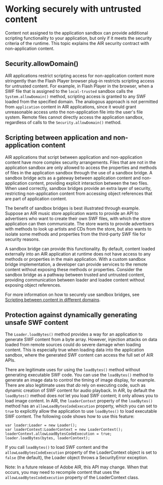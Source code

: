 # Working securely with untrusted content

<div>

Content not assigned to the application sandbox can provide additional scripting
functionality to your application, but only if it meets the security criteria of
the runtime. This topic explains the AIR security contract with non-application
content.

</div>

<div>

## Security.allowDomain()

<div>

AIR applications restrict scripting access for non-application content more
stringently than the Flash Player browser plug-in restricts scripting access for
untrusted content. For example, in Flash Player in the browser, when a SWF file
that is assigned to the `local-trusted` sandbox calls the `System.allowDomain()`
method, scripting access is granted to any SWF loaded from the specified domain.
The analogous approach is not permitted from `application` content in AIR
applications, since it would grant unreasonable access unto the non-application
file into the user's file system. Remote files cannot directly access the
application sandbox, regardless of calls to the `Security.allowDomain()` method.

</div>

</div>

<div>

## Scripting between application and non-application content

<div>

AIR applications that script between application and non-application content
have more complex security arrangements. Files that are not in the application
sandbox are only allowed to access the properties and methods of files in the
application sandbox through the use of a sandbox bridge. A sandbox bridge acts
as a gateway between application content and non-application content, providing
explicit interaction between the two files. When used correctly, sandbox bridges
provide an extra layer of security, restricting non-application content from
accessing object references that are part of application content.

The benefit of sandbox bridges is best illustrated through example. Suppose an
AIR music store application wants to provide an API to advertisers who want to
create their own SWF files, with which the store application can then
communicate. The store wants to provide advertisers with methods to look up
artists and CDs from the store, but also wants to isolate some methods and
properties from the third-party SWF file for security reasons.

A sandbox bridge can provide this functionality. By default, content loaded
externally into an AIR application at runtime does not have access to any
methods or properties in the main application. With a custom sandbox bridge
implementation, a developer can provide services to the remote content without
exposing these methods or properties. Consider the sandbox bridge as a pathway
between trusted and untrusted content, providing communication between loader
and loadee content without exposing object references.

For more information on how to securely use sandbox bridges, see
[Scripting between content in different domains](WS5b3ccc516d4fbf351e63e3d118666ade46-7e5c.html).

</div>

</div>

<div>

## Protection against dynamically generating unsafe SWF content

<div>

The `Loader.loadBytes()` method provides a way for an application to generate
SWF content from a byte array. However, injection attacks on data loaded from
remote sources could do severe damage when loading content. This is especially
true when loading data into the application sandbox, where the generated SWF
content can access the full set of AIR APIs.

There are legitimate uses for using the `loadBytes()` method without generating
executable SWF code. You can use the `loadBytes()` method to generate an image
data to control the timing of image display, for example. There are also
legitimate uses that _do_ rely on executing code, such as dynamic creation of
SWF content for audio playback. In AIR, by default the `loadBytes()` method does
_not_ let you load SWF content; it only allows you to load image content. In
AIR, the `loaderContext` property of the `loadBytes()` method has an
`allowLoadBytesCodeExecution` property, which you can set to `true` to
explicitly allow the application to use `loadBytes()` to load executable SWF
content. The following code shows how to use this feature:

    var loader:Loader = new Loader();
    var loaderContext:LoaderContext = new LoaderContext();
    loaderContext.allowLoadBytesCodeExecution = true;
    loader.loadBytes(bytes, loaderContext);

If you call `loadBytes()` to load SWF content and the
`allowLoadBytesCodeExecution` property of the LoaderContext object is set to
`false` (the default), the Loader object throws a SecurityError exception.

<div>

Note: In a future release of Adobe AIR, this API may change. When that occurs,
you may need to recompile content that uses the `allowLoadBytesCodeExecution`
property of the LoaderContext class.

</div>

</div>

</div>

<div>

<div>

</div>

</div>
